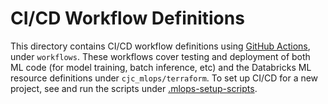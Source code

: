 # CI/CD Workflow Definitions
This directory contains CI/CD workflow definitions using [GitHub Actions](https://docs.github.com/en/actions),
under ``workflows``. These workflows cover testing and deployment of both ML code (for model training, batch inference, etc) and the 
Databricks ML resource definitions under ``cjc_mlops/terraform``. To set up CI/CD for a new project,
see and run the scripts under [.mlops-setup-scripts](../../.mlops-setup-scripts/README.md).
